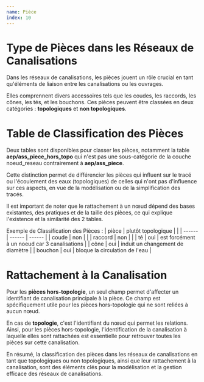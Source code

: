 ```yaml
---
name: Pièce
index: 10
---
```


# Type de Pièces dans les Réseaux de Canalisations

Dans les réseaux de canalisations, les pièces jouent un rôle crucial en tant qu'éléments de liaison entre les canalisations ou les ouvrages.

Elles comprennent divers accessoires tels que les coudes, les raccords, les cônes, les tés, et les bouchons. Ces pièces peuvent être classées en deux catégories : **topologiques** et **non topologiques**.

# Table de Classification des Pièces

Deux tables sont disponibles pour classer les pièces, notamment la table **aep/ass_piece_hors_topo** qui n'est pas une sous-catégorie de la couche noeud_reseau contrairement à **aep/ass_piece**. 

Cette distinction permet de différencier les pièces qui influent sur le tracé ou l'écoulement des eaux (topologiques) de celles qui n'ont pas d'influence sur ces aspects, en vue de la modélisation ou de la simplification des tracés.

Il est important de noter que le rattachement à un nœud dépend des bases existantes, des pratiques et de la taille des pièces, ce qui explique l'existence et la similarité des 2 tables.

Exemple de Classification des Pièces :
| pièce | plutôt topologique |  |
| ------ | ------ | ------ |
|   coude   | non     |      |
|   raccord   |  non    |      |
|   té  |  oui    |   est forcément à un noeud car 3 canalisations   |
|   cône   |  oui    |  induit un changement de diamètre   |
|   bouchon   |   oui   |   bloque la circulation de l'eau   |

# Rattachement à la Canalisation
Pour les **pièces hors-topologie**, un seul champ permet d'affecter un identifiant de canalisation principale à la pièce. Ce champ est spécifiquement utile pour les pièces hors-topologie qui ne sont reliées à aucun nœud.

En cas de **topologie**, c'est l'identifiant du nœud qui permet les relations. Ainsi, pour les pièces hors-topologie, l'identification de la canalisation à laquelle elles sont rattachées est essentielle pour retrouver toutes les pièces sur cette canalisation.

En résumé, la classification des pièces dans les réseaux de canalisations en tant que topologiques ou non topologiques, ainsi que leur rattachement à la canalisation, sont des éléments clés pour la modélisation et la gestion efficace des réseaux de canalisations.